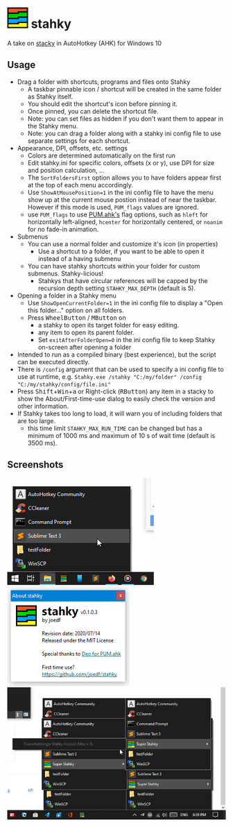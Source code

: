 # ![*](res/app48.png) stahky
A take on [stacky](https://github.com/pawelt/stacky) in AutoHotkey (AHK) for Windows 10

## Usage
- Drag a folder with shortcuts, programs and files onto Stahky
  - A taskbar pinnable icon / shortcut will be created in the same folder as Stahky itself.
  - You should edit the shortcut's icon before pinning it.
  - Once pinned, you can delete the shortcut file.
  - Note: you can set files as hidden if you don't want them to appear in the Stahky menu.
  - Note: you can drag a folder along with a stahky ini config file to use separate settings for each shortcut.
- Appearance, DPI, offsets, etc. settings
  - Colors are determined automatically on the first run
  - Edit stahky.ini for specific colors, offsets (x or y), use DPI for size and position calculation, ...
  - The `SortFoldersFirst` option allows you to have folders appear first at the top of each menu accordingly.
  - Use `ShowAtMousePosition=1` in the ini config file to have the menu show up at the current mouse postion instead of near the taskbar. However if this mode is used, `PUM_flags` values are ignored.
  - use `PUM_flags` to use [PUM.ahk's](lib/PUM.ahk#L441) flag options, such as `hleft` for horizontally left-aligned, `hcenter` for horizontally centered, or `noanim` for no fade-in animation.
- Submenus
  - You can use a normal folder and customize it's icon (in properties)
    - Use a shortcut to a folder, if you want to be able to open it instead of a having submenu
  - You can have stahky shortcuts within your folder for custom submenus. Stahky-licious!
    - Stahkys that have circular references will be capped by the recursion depth setting `STAHKY_MAX_DEPTH` (default is 5).
- Opening a folder in a Stahky menu
  - Use `ShowOpenCurrentFolder=1` in the ini config file to display a "Open this folder..." option on all folders.
  - Press <kbd>WheelButton</kbd> / <kbd>MButton</kbd> on
    - a stahky to open its target folder for easy editing.
    - any item to open its parent folder.
    - Set `exitAfterFolderOpen=0` in the ini config file to keep Stahky on-screen after opening a folder
- Intended to run as a compiled binary (best experience), but the script can be executed directly.
- There is `/config` argument that can be used to specify a ini config file to use at runtime, e.g. `Stahky.exe /stahky "C:/my/folder" /config "C:/my/stahky/config/file.ini"`
- Press <kbd>Shift</kbd>+<kbd>Win</kbd>+<kbd>a</kbd> or Right-click (<kbd>RButton</kbd>) any item in a stacky to show the About/First-time-use dialog to easily check the version and other information.
- If Stahky takes too long to load, it will warn you of including folders that are too large.
  - this time limit `STAHKY_MAX_RUN_TIME` can be changed but has a minimum of 1000 ms and maximum of 10 s of wait time (default is 3500 ms).

## Screenshots
![screenshot1](res/screenshots/s1.png)
![about_dialog](res/screenshots/s3.png)
![screenshot2](res/screenshots/s2.png)

